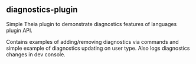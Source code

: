 ## diagnostics-plugin

Simple Theia plugin to demonstrate diagnostics features of languages plugin API.

Contains examples of adding/removing diagnostics via commands and simple example of diagnostics updating on user type. Also logs diagnostics changes in dev console.
